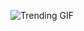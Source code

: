 
<!-- GIF_SECTION -->
![Trending GIF](https://media0.giphy.com/media/v1.Y2lkPThiYjIxNzcyZGh6M2UwYzQ4dXQzMXQwamVvNXRxMHJnZGxhOGJ0cHR0a3Vqa3gxcSZlcD12MV9naWZzX3NlYXJjaCZjdD1n/13KrcHexkHQtnG/giphy.gif)
<!-- END_GIF_SECTION -->
